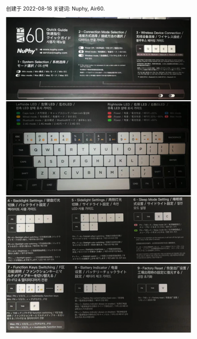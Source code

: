 创建于 2022-08-18
关键词: Nuphy, Air60.

![image-20220818214118904](img/nuphy1.png)
![image-20220818214710463](img/nuphy2.png)
![image-20220818215036780](img/nuphy3.png)
![image-20220818215247700](img/nuphy4.png)
